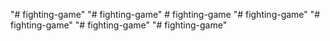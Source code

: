 "# fighting-game" 
"# fighting-game" 
#   f i g h t i n g - g a m e  
 "# fighting-game" 
"# fighting-game" 
"# fighting-game" 
"# fighting-game" 

